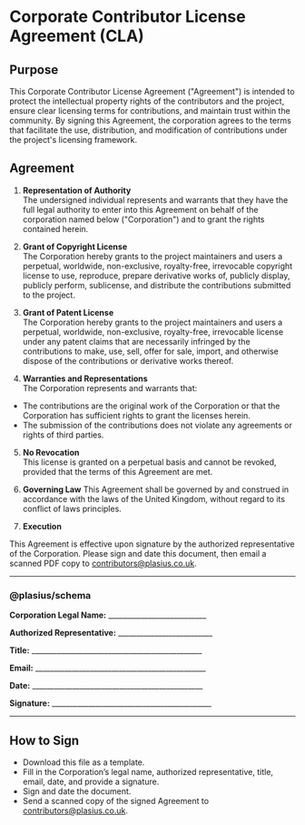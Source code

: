 # Corporate Contributor License Agreement (CLA)

## Purpose

This Corporate Contributor License Agreement ("Agreement") is intended to protect the intellectual property rights of the contributors and the project, ensure clear licensing terms for contributions, and maintain trust within the community. By signing this Agreement, the corporation agrees to the terms that facilitate the use, distribution, and modification of contributions under the project's licensing framework.

## Agreement

1. **Representation of Authority**  
   The undersigned individual represents and warrants that they have the full legal authority to enter into this Agreement on behalf of the corporation named below ("Corporation") and to grant the rights contained herein.

2. **Grant of Copyright License**  
   The Corporation hereby grants to the project maintainers and users a perpetual, worldwide, non-exclusive, royalty-free, irrevocable copyright license to use, reproduce, prepare derivative works of, publicly display, publicly perform, sublicense, and distribute the contributions submitted to the project.

3. **Grant of Patent License**  
   The Corporation hereby grants to the project maintainers and users a perpetual, worldwide, non-exclusive, royalty-free, irrevocable license under any patent claims that are necessarily infringed by the contributions to make, use, sell, offer for sale, import, and otherwise dispose of the contributions or derivative works thereof.

4. **Warranties and Representations**  
   The Corporation represents and warrants that:

- The contributions are the original work of the Corporation or that the Corporation has sufficient rights to grant the licenses herein.
- The submission of the contributions does not violate any agreements or rights of third parties.

5. **No Revocation**  
   This license is granted on a perpetual basis and cannot be revoked, provided that the terms of this Agreement are met.

6. **Governing Law**
   This Agreement shall be governed by and construed in accordance with the laws of the United Kingdom, without regard to its conflict of laws principles.

7. **Execution**

This Agreement is effective upon signature by the authorized representative of the Corporation. Please sign and date this document, then email a scanned PDF copy to [contributors@plasius.co.uk](mailto:contributors@plasius.co.uk).

---

### **@plasius/schema**

**Corporation Legal Name:** \_\_\_\_\_\_\_\_\_\_\_\_\_\_\_\_\_\_\_\_\_\_\_\_\_\_\_

**Authorized Representative:** \_\_\_\_\_\_\_\_\_\_\_\_\_\_\_\_\_\_\_\_\_\_\_\_\_\_

**Title:** \_\_\_\_\_\_\_\_\_\_\_\_\_\_\_\_\_\_\_\_\_\_\_\_\_\_\_\_\_\_\_\_\_\_\_\_\_\_\_\_\_\_\_\_\_\_\_

**Email:** \_\_\_\_\_\_\_\_\_\_\_\_\_\_\_\_\_\_\_\_\_\_\_\_\_\_\_\_\_\_\_\_\_\_\_\_\_\_\_\_\_\_\_\_\_\_\_

**Date:** \_\_\_\_\_\_\_\_\_\_\_\_\_\_\_\_\_\_\_\_\_\_\_\_\_\_\_\_\_\_\_\_\_\_\_\_\_\_\_\_\_\_\_\_\_\_\_

**Signature:** \_\_\_\_\_\_\_\_\_\_\_\_\_\_\_\_\_\_\_\_\_\_\_\_\_\_\_\_\_\_\_\_\_\_\_\_\_\_\_\_\_\_\_\_

---

## How to Sign

- Download this file as a template.
- Fill in the Corporation’s legal name, authorized representative, title, email, date, and provide a signature.
- Sign and date the document.
- Send a scanned copy of the signed Agreement to [contributors@plasius.co.uk](mailto:contributors@plasius.co.uk).
